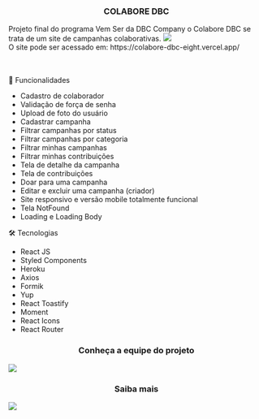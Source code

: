 <h3 align="center">COLABORE DBC</h3>
Projeto final do programa Vem Ser da DBC Company o Colabore DBC se trata de um site de campanhas colaborativas.

<a href="https://colabore-dbc-eight.vercel.app/" target="_blank">
  <img src="https://user-images.githubusercontent.com/103120313/186299403-7aa7b6f3-a0e1-4d8c-9008-70f5a5196088.jpg"></img>
  
</a>
<br>
O site pode ser acessado em: https://colabore-dbc-eight.vercel.app/ <br>
<br>
<br>

📲 Funcionalidades

<ul>
  <li>Cadastro de colaborador</li>
  <li>Validação de força de senha</li>
  <li>Upload de foto do usuário</li>
  <li>Cadastrar campanha</li>
  <li>Filtrar campanhas por status</li>
  <li>Filtrar campanhas por categoria</li>
  <li>Filtrar minhas campanhas</li>
  <li>Filtrar minhas contribuições</li>
  <li>Tela de detalhe da campanha</li>
  <li>Tela de contribuições</li>
  <li>Doar para uma campanha</li>
  <li>Editar e excluir uma campanha (criador)</li>
  <li>Site responsivo e versão mobile totalmente funcional</li>
  <li>Tela NotFound</li>
  <li>Loading e Loading Body</li>
</ul>

🛠 Tecnologias
<ul>
  <li>React JS</li>
  <li>Styled Components</li>
  <li>Heroku</li>
  <li>Axios</li>
  <li>Formik</li>
  <li>Yup</li>
  <li>React Toastify</li>
  <li>Moment</li>
  <li>React Icons</li>
  <li>React Router</li>
</ul>

<h3 align="center">Conheça a equipe do projeto</h3>

<img src="https://user-images.githubusercontent.com/103120313/186299651-c6c84182-f892-4baf-96f4-b919a703b2d0.jpg"></img>

<h3 align="center">Saiba mais</h3>

<img src="https://user-images.githubusercontent.com/103120313/186299834-138746b6-28db-436e-b5d6-3d1ff916a8de.jpg"></img>


